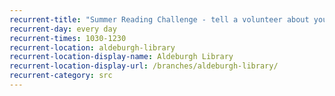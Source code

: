 ```yaml
---
recurrent-title: "Summer Reading Challenge - tell a volunteer about your latest book, collect rewards and choose your next book"
recurrent-day: every day
recurrent-times: 1030-1230
recurrent-location: aldeburgh-library
recurrent-location-display-name: Aldeburgh Library
recurrent-location-display-url: /branches/aldeburgh-library/
recurrent-category: src
---
```

